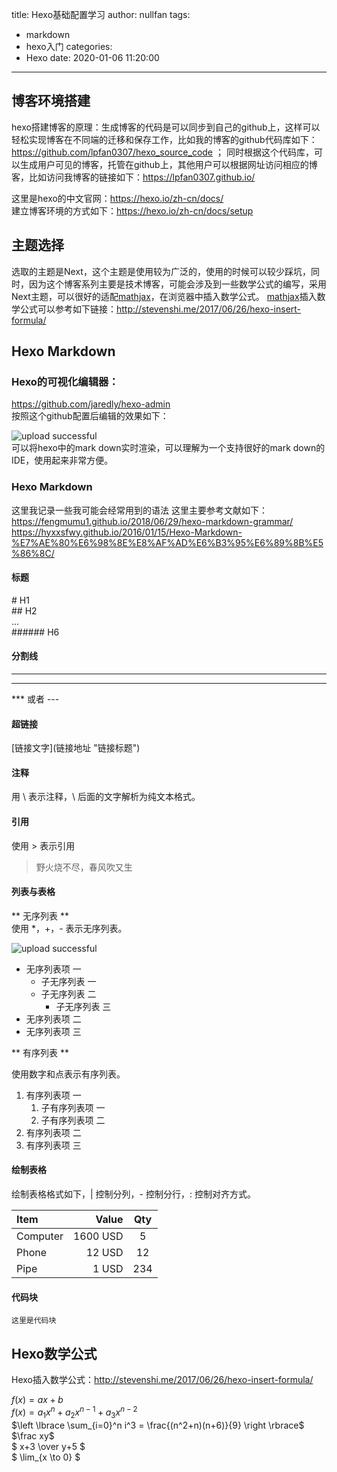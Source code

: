 title: Hexo基础配置学习
author: nullfan
tags:
  - markdown
  - hexo入门
categories:
  - Hexo
date: 2020-01-06 11:20:00
---
## 博客环境搭建  
hexo搭建博客的原理：生成博客的代码是可以同步到自己的github上，这样可以轻松实现博客在不同端的迁移和保存工作，比如我的博客的github代码库如下：https://github.com/lpfan0307/hexo_source_code ；  同时根据这个代码库，可以生成用户可见的博客，托管在github上，其他用户可以根据网址访问相应的博客，比如访问我博客的链接如下：https://lpfan0307.github.io/ 

这里是hexo的中文官网：https://hexo.io/zh-cn/docs/  
建立博客环境的方式如下：https://hexo.io/zh-cn/docs/setup  

## 主题选择 
选取的主题是Next，这个主题是使用较为广泛的，使用的时候可以较少踩坑，同时，因为这个博客系列主要是技术博客，可能会涉及到一些数学公式的编写，采用Next主题，可以很好的适配[mathjax](https://colobu.com/2014/08/17/MathJax-quick-reference/)，在浏览器中插入数学公式。 [mathjax](https://colobu.com/2014/08/17/MathJax-quick-reference/)插入数学公式可以参考如下链接：http://stevenshi.me/2017/06/26/hexo-insert-formula/

## Hexo Markdown
### Hexo的可视化编辑器：
https://github.com/jaredly/hexo-admin  
按照这个github配置后编辑的效果如下：

![upload successful](/images/pasted-57.png)  
可以将hexo中的mark down实时渲染，可以理解为一个支持很好的mark down的IDE，使用起来非常方便。  
### Hexo Markdown 
这里我记录一些我可能会经常用到的语法
这里主要参考文献如下：  
https://fengmumu1.github.io/2018/06/29/hexo-markdown-grammar/  
https://hyxxsfwy.github.io/2016/01/15/Hexo-Markdown-%E7%AE%80%E6%98%8E%E8%AF%AD%E6%B3%95%E6%89%8B%E5%86%8C/
####  标题
\# H1    
\##  H2  
\...     
\###### H6     
#### 分割线
***  

---  
\*** 或者 ---
#### 超链接  
\[链接文字](链接地址 "链接标题")  
#### 注释  
用 \ 表示注释，\ 后面的文字解析为纯文本格式。  
#### 引用  
使用 > 表示引用  
>  野火烧不尽，春风吹又生 

#### 列表与表格
** 无序列表 **   
使用 *，+，- 表示无序列表。

![upload successful](/images/pasted-58.png)  

+ 无序列表项 一
	- 子无序列表 一
	- 子无序列表 二
		* 子无序列表 三
+ 无序列表项 二
+ 无序列表项 三  

** 有序列表 **  

使用数字和点表示有序列表。

1. 有序列表项 一
	1. 子有序列表项 一
	2. 子有序列表项 二
2. 有序列表项 二
3. 有序列表项 三

#### 绘制表格
绘制表格格式如下，| 控制分列，- 控制分行，: 控制对齐方式。

| Item     | Value     | Qty   |
| :------- | --------: | :---: |
| Computer | 1600 USD  | 5     |
| Phone    | 12 USD    | 12    |
| Pipe     | 1 USD     | 234   |  
#### 代码块  
```
这里是代码块
```
## Hexo数学公式  
Hexo插入数学公式：http://stevenshi.me/2017/06/26/hexo-insert-formula/

$f(x)=ax+b$  
$f(x) = a_1x^n + a_2x^{n-1} + a_3x^{n-2}$  
$\left \lbrace \sum_{i=0}^n i^3 = \frac{(n^2+n)(n+6)}{9} \right \rbrace$  
$\frac xy$  
$ x+3 \over y+5 $  
$ \lim_{x \to 0} $